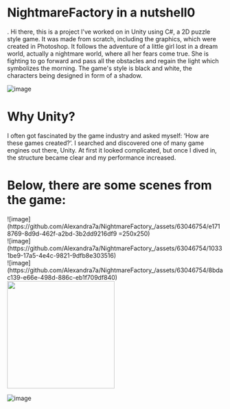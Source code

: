 # NightmareFactory in a nutshell0
.
  Hi there, this is a project I've worked on in Unity using C#, a 2D puzzle style game. It was made from scratch, including the graphics, which were created in Photoshop. It follows the adventure of a little girl lost in a dream world, actually a nightmare world, where all her fears come true. She is fighting to go forward and pass all the obstacles and regain the light which symbolizes the morning. The game's style is black and white, the characters being designed in form of a shadow.
  

![image](https://github.com/Alexandra7a/NightmareFactory_/assets/63046754/62260d84-5b4d-4c66-861e-19a7ce4d8864)
# Why Unity? 
I often got fascinated by the game industry and asked myself: ‘How are these games created?’. I searched and discovered one of many game engines out there, Unity. At first it looked complicated, but once I dived in, the structure became clear and my performance increased.

# Below, there are some scenes from the game:
<div>
  <div> ![image](https://github.com/Alexandra7a/NightmareFactory_/assets/63046754/e1718769-8d9d-462f-a2bd-3b2dd9216df9 =250x250)</div>
   <div>![image](https://github.com/Alexandra7a/NightmareFactory_/assets/63046754/10331be9-17a5-4e4c-9821-9dfb8e303516)</div>
   <div> ![image](https://github.com/Alexandra7a/NightmareFactory_/assets/63046754/8bdac139-e66e-498d-886c-eb1f709df840)</div>
  
</div>


  <img src="https://github.com/Alexandra7a/NightmareFactory_/assets/63046754/e1718769-8d9d-462f-a2bd-3b2dd9216df9" width="250" height="250">



![image](https://github.com/Alexandra7a/NightmareFactory_/assets/63046754/ce7ea76f-5f07-4681-80b0-2d968aaedc11)
